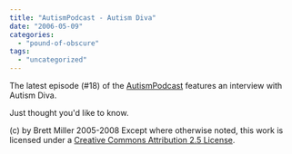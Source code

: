 ```yaml
---
title: "AutismPodcast - Autism Diva"
date: "2006-05-09"
categories: 
  - "pound-of-obscure"
tags: 
  - "uncategorized"
---
```


The latest episode (#18) of the [AutismPodcast](http://www.autismpodcast.org/show_notes/18-autism_diva.html) features an interview with Autism Diva.  
  
Just thought you'd like to know.

(c) by Brett Miller 2005-2008 Except where otherwise noted, this work is licensed under a [Creative Commons Attribution 2.5 License](http://creativecommons.org/licenses/by/2.5/).
